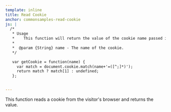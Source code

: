 ```yaml
---
template: inline
title: Read Cookie
anchor: commonsamples-read-cookie
js: |
  /*
   * Usage
   *    This function will return the value of the cookie name passed in as the argument.
   *
   *  @param {String} name - The name of the cookie.
   */

   var getCookie = function(name) {
     var match = document.cookie.match(name+'=([^;]*)');
     return match ? match[1] : undefined;
   };


---
```


This function reads a cookie from the visitor's browser and returns the value.
